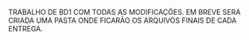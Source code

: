 TRABALHO DE BD1 COM TODAS AS MODIFICAÇÕES.  EM BREVE SERA CRIADA UMA PASTA ONDE FICARÃO OS ARQUIVOS FINAIS DE CADA ENTREGA.
